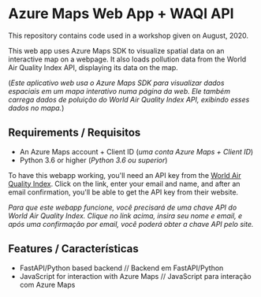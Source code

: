# Azure Maps Web App + WAQI API

This repository contains code used in a workshop given on August, 2020.

This web app uses Azure Maps SDK to visualize spatial data on an interactive map on a webpage. It also loads pollution data from the World Air Quality Index API, displaying its data on the map.

(_Este aplicativo web usa o Azure Maps SDK para visualizar dados espaciais em um mapa interativo numa página da web. Ele também carrega dados de poluição do World Air Quality Index API, exibindo esses dados no mapa._)

## Requirements / Requisitos

- An Azure Maps account + Client ID (_uma conta Azure Maps + Client ID_)
- Python 3.6 or higher (_Python 3.6 ou superior_)

To have this webapp working, you'll need an API key from the [World Air Quality Index](https://aqicn.org/data-platform/token/#/). Click on the link, enter your email and name, and after an email confirmation, you'll be able to get the API key from their website.

_Para que este webapp funcione, você precisará de uma chave API do World Air Quality Index. Clique no link acima, insira seu nome e email, e após uma confirmação por email, você poderá obter a chave API pelo site._

## Features / Características

- FastAPI/Python based backend // Backend em FastAPI/Python
- JavaScript for interaction with Azure Maps // JavaScript para interação com Azure Maps
